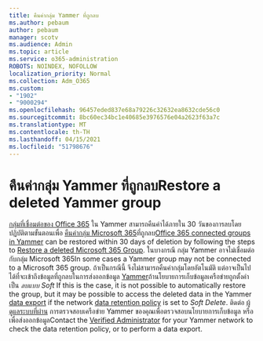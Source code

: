 ```yaml
---
title: คืนค่ากลุ่ม Yammer ที่ถูกลบ
ms.author: pebaum
author: pebaum
manager: scotv
ms.audience: Admin
ms.topic: article
ms.service: o365-administration
ROBOTS: NOINDEX, NOFOLLOW
localization_priority: Normal
ms.collection: Adm_O365
ms.custom:
- "1902"
- "9000294"
ms.openlocfilehash: 96457eded837e68a79226c32632ea8632cde56c0
ms.sourcegitcommit: 8bc60ec34bc1e40685e3976576e04a2623f63a7c
ms.translationtype: MT
ms.contentlocale: th-TH
ms.lasthandoff: 04/15/2021
ms.locfileid: "51798676"
---
```

# <a name="restore-a-deleted-yammer-group"></a><span data-ttu-id="4b6ad-102">คืนค่ากลุ่ม Yammer ที่ถูกลบ</span><span class="sxs-lookup"><span data-stu-id="4b6ad-102">Restore a deleted Yammer group</span></span>

<span data-ttu-id="4b6ad-103">[กลุ่มที่เชื่อมต่อของ Office 365](https://docs.microsoft.com/yammer/manage-yammer-groups/yammer-and-office-365-groups) ใน Yammer สามารถคืนค่าได้ภายใน 30 วันของการลบโดยปฏิบัติตามขั้นตอนเพื่อ [คืนค่ากลุ่ม Microsoft 365](https://docs.microsoft.com/microsoft-365/admin/create-groups/restore-deleted-group)ที่ถูกลบ</span><span class="sxs-lookup"><span data-stu-id="4b6ad-103">[Office 365 connected groups in Yammer](https://docs.microsoft.com/yammer/manage-yammer-groups/yammer-and-office-365-groups) can be restored within 30 days of deletion by following the steps to [Restore a deleted Microsoft 365 Group](https://docs.microsoft.com/microsoft-365/admin/create-groups/restore-deleted-group).</span></span>
<span data-ttu-id="4b6ad-104">ในบางกรณี กลุ่ม Yammer อาจไม่เชื่อมต่อกับกลุ่ม Microsoft 365</span><span class="sxs-lookup"><span data-stu-id="4b6ad-104">In some cases a Yammer group may not be connected to a Microsoft 365 group.</span></span> <span data-ttu-id="4b6ad-105">ถ้าเป็นกรณีนี้ จึงไม่สามารถคืนค่ากลุ่มโดยอัตโนมัติ แต่อาจเป็นไปได้ที่จะเข้าถึงข้อมูลที่ถูกลบในการส่งออกข้อมูล [Yammer](https://docs.microsoft.com/yammer/manage-security-and-compliance/export-yammer-enterprise-data)ถ้านโยบายการเก็บข้อมูลเครือข่ายถูกตั้งค่าเป็น *ลบแบบ Soft* [](https://docs.microsoft.com/yammer/manage-security-and-compliance/manage-data-compliance)</span><span class="sxs-lookup"><span data-stu-id="4b6ad-105">If this is the case, it is not possible to automatically restore the group, but it may be possible to access the deleted data in the Yammer [data export](https://docs.microsoft.com/yammer/manage-security-and-compliance/export-yammer-enterprise-data) if the network [data retention policy](https://docs.microsoft.com/yammer/manage-security-and-compliance/manage-data-compliance) is set to *Soft Delete*.</span></span> <span data-ttu-id="4b6ad-106">ติดต่อ [ผู้ดูแลระบบที่ผ่าน](https://docs.microsoft.com/yammer/manage-yammer-users/manage-yammer-admins) การตรวจสอบเครือข่าย Yammer ของคุณเพื่อตรวจสอบนโยบายการเก็บข้อมูล หรือเพื่อส่งออกข้อมูล</span><span class="sxs-lookup"><span data-stu-id="4b6ad-106">Contact the [Verified Administrator](https://docs.microsoft.com/yammer/manage-yammer-users/manage-yammer-admins) for your Yammer network to check the data retention policy, or to perform a data export.</span></span>
